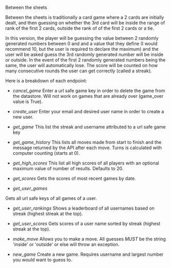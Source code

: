 Between the sheets

Between the sheets is traditionally a card game where a 2 cards are initially dealt, and then guessing on whether the 3rd card will be inside the range of rank of the first 2 cards, outside the rank of of the first 2 cards or a tie.

In this version, the player will be guessing the value between 2 randomly generated numbers between 0 and and a value that they define (I would recommend 10, but the user is required to declare the maximum) and the user will be asked guess the 3rd randomly generated number will be inside or outside.  In the event of the first 2 randomly generated numbers being the same, the user will automatically lose.  The score will be counted on how many consecutive rounds the user can get correctly (called a streak).

Here is a breakdown of each endpoint:

* *cancel_game*
Enter a url safe game key in order to delete the game from the datastore.  Will not work on games that are already over (game_over value is True).

* *create_user*
Enter your email and desired user name in order to create a new user.  

* *get_game*
This list the streak and username attributed to a url safe game key

* *get_game_history*
This lists all moves made from start to finish and the message returned by the API after each move.  Turns is calculated with computer counting (starts at 0).

* *get_high_scores*
This list all high scores of all players with an optional maximum value of number of results.  Defaults to 20.

* *get_scores*
Gets the scores of most recent games by date.

* *get_user_games*

Gets all url safe keys of all games of a user.

* *get_user_rankings*
Shows a leaderboard of all usernames based on streak (highest streak at the top).

* *get_user_scores*
Gets scores of a user name sorted by streak (highest streak at the top).

* *make_move*
Allows you to make a move.  All guesses *MUST* be the string 'inside' or 'outside' or else will throw an exception.

* *new_game*
Create a new game. Requires username and largest number you would want to guess to.

